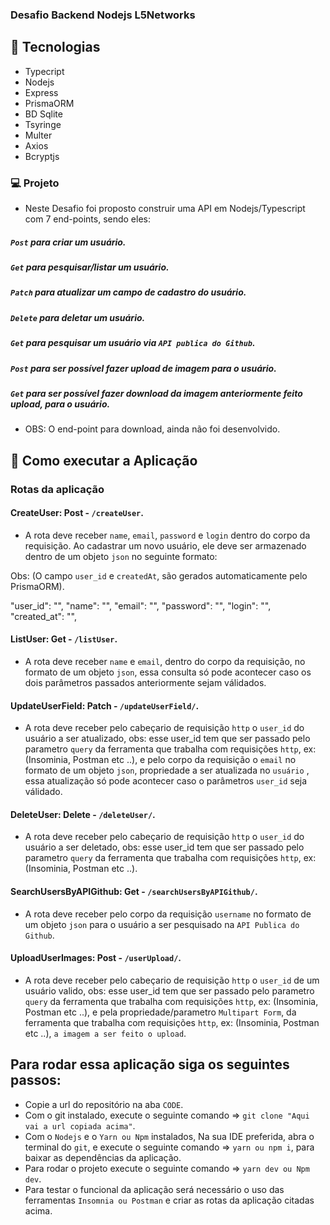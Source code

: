 ### Desafio Backend Nodejs L5Networks

## 🚀 **Tecnologias**

- Typecript
- Nodejs
- Express
- PrismaORM
- BD Sqlite
- Tsyringe
- Multer
- Axios
- Bcryptjs

### 💻 Projeto

- Neste Desafio foi proposto construir uma API em Nodejs/Typescript com 7 end-points, sendo eles: 

##### `Post` para criar um usuário.
##### `Get` para pesquisar/listar um usuário.
##### `Patch` para atualizar um campo de cadastro do usuário.
##### `Delete` para deletar um usuário.
##### `Get` para pesquisar um usuário via `API publica do Github`.
##### `Post` para ser possível fazer upload de imagem para o usuário.
##### `Get` para ser possível fazer download da imagem anteriormente feito upload, para o usuário.

- OBS: O end-point para download, ainda não foi desenvolvido.

## 🚀 Como executar a Aplicação

### Rotas da aplicação

#### CreateUser: Post - `/createUser`.

- A rota deve receber `name`, `email`, `password` e `login` dentro do corpo da requisição. Ao cadastrar um novo usuário, ele deve ser armazenado dentro de um objeto `json` no seguinte formato:

Obs: (O campo `user_id` e `createdAt`, são gerados automaticamente pelo PrismaORM).

"user_id": "",
"name": "",
"email": "",
"password": "",
"login": "",
"created_at": "",

#### ListUser: Get - `/listUser`.

- A rota deve receber `name` e `email`, dentro do corpo da requisição, no formato de um objeto `json`, essa consulta só pode acontecer caso os dois parâmetros passados anteriormente sejam válidados.

#### UpdateUserField: Patch - `/updateUserField/`.

- A rota deve receber pelo cabeçario de requisição `http` o `user_id` do usuário a ser atualizado, obs: esse user_id tem que ser passado pelo parametro `query` da ferramenta que trabalha com requisições `http`, ex: (Insominia, Postman etc ..), e pelo corpo da requisição o `email` no formato de um objeto `json`, propriedade a ser atualizada no `usuário` , essa atualização só pode acontecer caso o parâmetros `user_id` seja válidado.

#### DeleteUser: Delete - `/deleteUser/`.

- A rota deve receber pelo cabeçario de requisição `http` o `user_id` do usuário a ser deletado, obs: esse user_id tem que ser passado pelo parametro `query` da ferramenta que trabalha com requisições `http`, ex: (Insominia, Postman etc ..).

#### SearchUsersByAPIGithub: Get - `/searchUsersByAPIGithub/`.

- A rota deve receber pelo corpo da requisição `username` no formato de um objeto `json` para o usuário a ser pesquisado na `API Publica do Github`.

#### UploadUserImages: Post - `/userUpload/`.

- A rota deve receber pelo cabeçario de requisição `http` o `user_id` de um usuário valido, obs: esse user_id tem que ser passado pelo parametro `query` da ferramenta que trabalha com requisições `http`, ex: (Insominia, Postman etc ..), e pela propriedade/parametro `Multipart Form`, da ferramenta que trabalha com requisições `http`, ex: (Insominia, Postman etc ..), `a imagem a ser feito o upload`.

## Para rodar essa aplicação siga os seguintes passos:

- Copie a url do repositório na aba `CODE`.
- Com o git instalado, execute o seguinte comando => `git clone "Aqui vai a url copiada acima"`.
- Com o `Nodejs` e o `Yarn ou Npm` instalados, Na sua IDE preferida, abra o terminal do `git`, e execute o seguinte comando => `yarn ou npm i`, para baixar as dependências da aplicação.
- Para rodar o projeto execute o seguinte comando => `yarn dev ou Npm dev`.
- Para testar o funcional da aplicação será necessário o uso das ferramentas `Insomnia ou Postman` e criar as rotas da aplicação citadas acima.